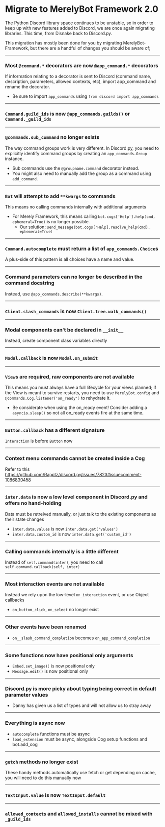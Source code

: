 # Migrate to MerelyBot Framework 2.0

The Python Discord library space continues to be unstable, so in order to keep up with new features added to Discord, we are once again migrating libraries. This time, from Disnake back to Discord.py.

This migration has mostly been done for you by migrating MerelyBot-Framework, but there are a handful of changes you should be aware of;

---
### Most `@command.*` decorators are now `@app_command.*` decorators
If information relating to a decorator is sent to Discord (command name, description, parameters, allowed contexts, etc), import app_command and rename the decorator.
- Be sure to import `app_commands` using `from discord import app_commands`

---
### `Command.guild_ids` is now `@app_commands.guilds()` or `Command._guild_ids`

---
### `@commands.sub_command` no longer exists
The way command groups work is very different. In Discord.py, you need to explicitly identify command groups by creating an `app_commands.Group` instance.
- Sub commands use the `@groupname.command` decorator instead.
- You might also need to manually add the group as a command using `add_command`.

---
### `Bot` will attempt to add `**kwargs` to commands
This means no calling commands internally with additional arguments
- For Merely Framework, this means calling `bot.cogs['Help'].help(cmd, ephemeral=True)` is no longer possible.
  - Our solution; `send_message(bot.cogs['Help].resolve_help(cmd), ephemeral=True)`

---
### `Command.autocomplete` must return a list of `app_commands.Choice`s
A plus-side of this pattern is all choices have a name and value.

---
### Command parameters can no longer be described in the command docstring
Instead, use `@app_commands.describe(**kwargs)`.

---
### `Client.slash_commands` is now `Client.tree.walk_commands()`

---
### Modal components can't be declared in `__init__`
Instead, create component class variables directly

---
### `Modal.callback` is now `Modal.on_submit`

---
### `View`s are required, raw components are not available
This means you must always have a full lifecycle for your views planned; if the View is meant to survive restarts, you need to use `MerelyBot.config` and `@commands.Cog.listener('on_ready')` to rehydrate it.
- Be considerate when using the on_ready event! Consider adding a `asyncio.sleep()` so not all on_ready events fire at the same time.

---
### `Button.callback` has a different signature
`Interaction` is before `Button` now

---
### Context menu commands cannot be created inside a Cog
Refer to this https://github.com/Rapptz/discord.py/issues/7823#issuecomment-1086830458

---
### `inter.data` is now a low level component in Discord.py and offers no hand-holding
Data must be retreived manually, or just talk to the existing components as their state changes
- `inter.data.values` is now `inter.data.get('values')`
- `inter.data.custom_id` is now `inter.data.get('custom_id')`

---
### Calling commands internally is a little different
Instead of `self.command(inter)`, you need to call `self.command.callback(self, inter)`

---
### Most interaction events are not available
Instead we rely upon the low-level `on_interaction` event, or use Object callbacks
- `on_button_click`, `on_select` no longer exist

---
### Other events have been renamed
- `on__slash_command_completion` becomes `on_app_command_completion`

---
### Some functions now have positional only arguments
- `Embed.set_image()` is now positional only
- `Message.edit()` is now positional only

---
### Discord.py is more picky about typing being correct in default parameter values
- Danny has given us a list of types and will not allow us to stray away

---
### Everything is async now
- `autocomplete` functions must be async
- `load_extension` must be async, alongside Cog setup functions and bot.add_cog

---
### `getch` methods no longer exist
These handy methods automatically use fetch or get depending on cache, you will need to do this manually now

---
### `TextInput.value` is now `TextInput.default`

---
### `allowed_contexts` and `allowed_installs` cannot be mixed with `_guild_ids`

